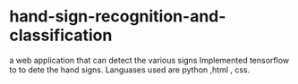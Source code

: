 # hand-sign-recognition-and-classification
a web application that can detect the various signs 
Implemented tensorflow to to dete the hand signs.
Languases used are python ,html , css.
